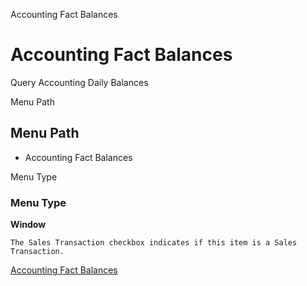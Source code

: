 
Accounting Fact Balances
# Accounting Fact Balances


Query Accounting Daily Balances

Menu Path
## Menu Path



- Accounting Fact Balances

Menu Type
### Menu Type

**Window**

```
The Sales Transaction checkbox indicates if this item is a Sales Transaction.
```

[Accounting Fact Balances](../../window-accounting-fact-balances.md)